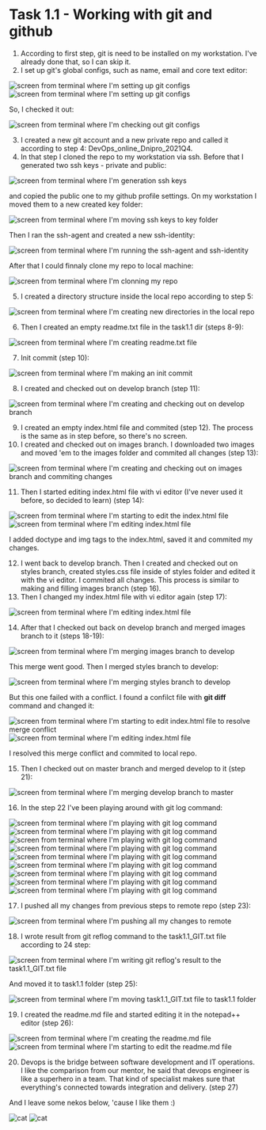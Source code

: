 # **Task 1.1** - Working with git and github 

1. According to first step, git is need to be installed on my workstation. I've already done that, so I can skip it.
2. I set up git's global configs, such as name, email and core text editor: 

![screen from terminal where I'm setting up git configs](./images/2.0.png?raw=true)
![screen from terminal where I'm setting up git configs](./images/2.1.png)

So, I checked it out:

 ![screen from terminal where I'm checking out git configs](./images/2.2.png)
 
3. I created a new git account and a new private repo and called it according to step 4: DevOps_online_Dnipro_2021Q4.
4. In that step I cloned the repo to my workstation via ssh. Before that I generated two ssh keys - private and public: 

![screen from terminal where I'm generation ssh keys](./images/6.0.png)

and copied the public one to my github profile settings. On my workstation I moved them to a new created key folder:

![screen from terminal where I'm moving ssh keys to key folder](./images/6.1.png)

Then I ran the ssh-agent and created a new ssh-identity:

![screen from terminal where I'm running the ssh-agent and ssh-identity](./images/6.2.png)

After that I could finnaly clone my repo to local machine:
 
![screen from terminal where I'm clonning my repo](./images/6.3.png)
 
5. I created a directory structure inside the local repo according to step 5:

![screen from terminal where I'm creating new directories in the local repo](./images/8.png)

6. Then I created an empty readme.txt file in the task1.1 dir (steps 8-9):

![screen from terminal where I'm creating readme.txt file](./images/9.png)

7. Init commit (step 10):

![screen from terminal where I'm making an init commit](./images/10.png)

8. I created and checked out on develop branch (step 11):

![screen from terminal where I'm creating and checking out on develop branch](./images/11.png)

9. I created an empty index.html file and commited (step 12). The process is the same as in step before, so there's no screen.
10. I created and checked out on images branch. I downloaded two images and moved 'em to the images folder and commited all changes (step 13):

![screen from terminal where I'm creating and checking out on images branch and commiting changes](./images/13.png)

11. Then I started editing index.html file with vi editor (I've never used it before, so decided to learn) (step 14):

![screen from terminal where I'm starting to edit the index.html file](./images/14.0.png)
![screen from terminal where I'm editing index.html file](./images/14.1.png)

I added doctype and img tags to the index.html, saved it and commited my changes.

12. I went back to develop branch. Then I created and checked out on styles branch, created styles.css file inside of styles folder and edited it with the vi editor. I commited all changes. This process is similar to making and filling images branch (step 16).
13. Then I changed my index.html file with vi editor again (step 17):

![screen from terminal where I'm editing index.html file](./images/17.png)

14. After that I checked out back on develop branch and merged images branch to it (steps 18-19):

![screen from terminal where I'm merging images branch to develop](./images/19.0.png)

This merge went good. Then I merged styles branch to develop:

![screen from terminal where I'm merging styles branch to develop](./images/19.1.png)

But this one failed with a conflict. I found a confilct file with **git diff** command and changed it:

![screen from terminal where I'm starting to edit index.html file to resolve merge conflict](./images/19.2.png) ![screen from terminal where I'm editing index.html file](./images/19.3.png)

I resolved this merge conflict and commited to local repo.

15. Then I checked out on master branch and merged develop to it (step 21):

![screen from terminal where I'm merging develop branch to master](./images/21.png)

16. In the step 22 I've been playing around with git log command:

![screen from terminal where I'm playing with git log command](./images/22.0.png)
![screen from terminal where I'm playing with git log command](./images/22.1.png)
![screen from terminal where I'm playing with git log command](./images/22.2.png)
![screen from terminal where I'm playing with git log command](./images/22.3.png)
![screen from terminal where I'm playing with git log command](./images/22.4.png)
![screen from terminal where I'm playing with git log command](./images/22.5.png)
![screen from terminal where I'm playing with git log command](./images/22.6.png)
![screen from terminal where I'm playing with git log command](./images/22.7.png)
![screen from terminal where I'm playing with git log command](./images/22.8.png)

17. I pushed all my changes from previous steps to remote repo (step 23):

![screen from terminal where I'm pushing all my changes to remote](./images/23.png)

18. I wrote result from git reflog command to the task1.1_GIT.txt file according to 24 step:

![screen from terminal where I'm writing git reflog's result to the task1.1_GIT.txt file](./images/24.png)

And moved it to task1.1 folder (step 25):
 
![screen from terminal where I'm moving task1.1_GIT.txt file to task1.1 folder](./images/25.png)

19. I created the readme.md file and started editing it in the notepad++ editor (step 26):

![screen from terminal where I'm creating the readme.md file](./images/26.0.png)
![screen from terminal where I'm starting to edit the readme.md file](./images/26.1.png)

20. Devops is the bridge between software development and IT operations. I like the comparison from our mentor, he said that devops engineer is like a superhero in a team. That kind of specialist makes sure that everything's connected towards integration and delivery. (step 27)

And I leave some nekos below, 'cause I like them :)

![cat](./images/cat1.jpeg)
![cat](./images/cat2.png)
